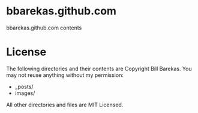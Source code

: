 bbarekas.github.com
===================

bbarekas.github.com contents


License
=======
The following directories and their contents are Copyright Bill Barekas. You may not reuse anything without my permission:

*   _posts/
*   images/

All other directories and files are MIT Licensed.
